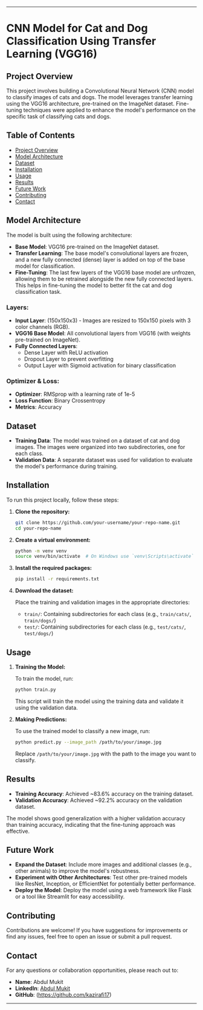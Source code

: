 
---

# CNN Model for Cat and Dog Classification Using Transfer Learning (VGG16)

## Project Overview

This project involves building a Convolutional Neural Network (CNN) model to classify images of cats and dogs. The model leverages transfer learning using the VGG16 architecture, pre-trained on the ImageNet dataset. Fine-tuning techniques were applied to enhance the model's performance on the specific task of classifying cats and dogs.

## Table of Contents
- [Project Overview](#project-overview)
- [Model Architecture](#model-architecture)
- [Dataset](#dataset)
- [Installation](#installation)
- [Usage](#usage)
- [Results](#results)
- [Future Work](#future-work)
- [Contributing](#contributing)
- [Contact](#contact)

## Model Architecture

The model is built using the following architecture:

- **Base Model**: VGG16 pre-trained on the ImageNet dataset.
- **Transfer Learning**: The base model's convolutional layers are frozen, and a new fully connected (dense) layer is added on top of the base model for classification.
- **Fine-Tuning**: The last few layers of the VGG16 base model are unfrozen, allowing them to be retrained alongside the new fully connected layers. This helps in fine-tuning the model to better fit the cat and dog classification task.

### Layers:
- **Input Layer**: (150x150x3) - Images are resized to 150x150 pixels with 3 color channels (RGB).
- **VGG16 Base Model**: All convolutional layers from VGG16 (with weights pre-trained on ImageNet).
- **Fully Connected Layers**: 
  - Dense Layer with ReLU activation
  - Dropout Layer to prevent overfitting
  - Output Layer with Sigmoid activation for binary classification

### Optimizer & Loss:
- **Optimizer**: RMSprop with a learning rate of 1e-5
- **Loss Function**: Binary Crossentropy
- **Metrics**: Accuracy

## Dataset

- **Training Data**: The model was trained on a dataset of cat and dog images. The images were organized into two subdirectories, one for each class.
- **Validation Data**: A separate dataset was used for validation to evaluate the model's performance during training.

## Installation

To run this project locally, follow these steps:

1. **Clone the repository:**

   ```bash
   git clone https://github.com/your-username/your-repo-name.git
   cd your-repo-name
   ```

2. **Create a virtual environment:**

   ```bash
   python -m venv venv
   source venv/bin/activate  # On Windows use `venv\Scripts\activate`
   ```

3. **Install the required packages:**

   ```bash
   pip install -r requirements.txt
   ```

4. **Download the dataset:**

   Place the training and validation images in the appropriate directories:
   - `train/`: Containing subdirectories for each class (e.g., `train/cats/`, `train/dogs/`)
   - `test/`: Containing subdirectories for each class (e.g., `test/cats/`, `test/dogs/`)

## Usage

1. **Training the Model:**

   To train the model, run:

   ```bash
   python train.py
   ```

   This script will train the model using the training data and validate it using the validation data.

2. **Making Predictions:**

   To use the trained model to classify a new image, run:

   ```bash
   python predict.py --image_path /path/to/your/image.jpg
   ```

   Replace `/path/to/your/image.jpg` with the path to the image you want to classify.

## Results

- **Training Accuracy**: Achieved ~83.6% accuracy on the training dataset.
- **Validation Accuracy**: Achieved ~92.2% accuracy on the validation dataset.

The model shows good generalization with a higher validation accuracy than training accuracy, indicating that the fine-tuning approach was effective.

## Future Work

- **Expand the Dataset**: Include more images and additional classes (e.g., other animals) to improve the model's robustness.
- **Experiment with Other Architectures**: Test other pre-trained models like ResNet, Inception, or EfficientNet for potentially better performance.
- **Deploy the Model**: Deploy the model using a web framework like Flask or a tool like Streamlit for easy accessibility.

## Contributing

Contributions are welcome! If you have suggestions for improvements or find any issues, feel free to open an issue or submit a pull request.

## Contact

For any questions or collaboration opportunities, please reach out to:

- **Name**: Abdul Mukit
- **LinkedIn**: [Abdul Mukit](https://www.linkedin.com/in/abdul-mukit-1bbb72218/)
- **GitHub**: (https://github.com/kazirafi17)

---
